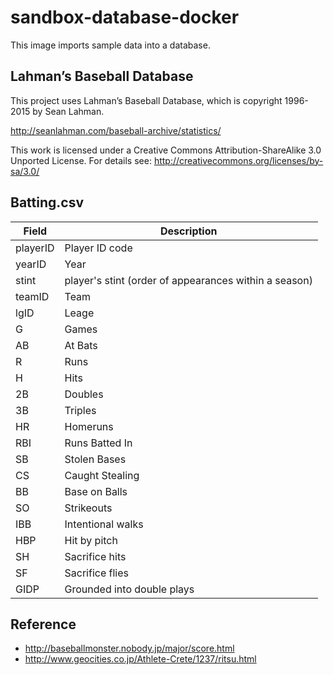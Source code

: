 sandbox-database-docker
=======================

This image imports sample data into a database.

Lahman’s Baseball Database
--------------------------

This project uses Lahman’s Baseball Database, which is copyright 1996-2015 by Sean Lahman.

http://seanlahman.com/baseball-archive/statistics/

This work is licensed under a Creative Commons Attribution-ShareAlike 3.0 Unported License.  For details see: http://creativecommons.org/licenses/by-sa/3.0/

Batting.csv
-----------

|Field|Description|
|-----|-----------|
|playerID|Player ID code|
|yearID|Year|
|stint|player's stint (order of appearances within a season)|
|teamID|Team|
|lgID|Leage|
|G|Games|
|AB|At Bats|
|R|Runs|
|H|Hits|
|2B|Doubles|
|3B|Triples|
|HR|Homeruns|
|RBI|Runs Batted In|
|SB|Stolen Bases|
|CS|Caught Stealing|
|BB|Base on Balls|
|SO|Strikeouts|
|IBB|Intentional walks|
|HBP|Hit by pitch|
|SH|Sacrifice hits|
|SF|Sacrifice flies|
|GIDP|Grounded into double plays|

Reference
---------

- http://baseballmonster.nobody.jp/major/score.html
- http://www.geocities.co.jp/Athlete-Crete/1237/ritsu.html
